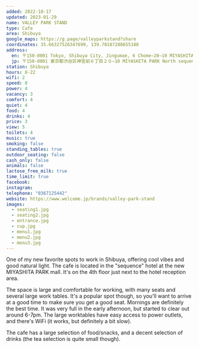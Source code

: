 ```yaml
---
added: 2022-10-17
updated: 2023-01-29
name: VALLEY PARK STAND
type: Cafe
area: Shibuya
google_maps: https://g.page/valleyparkstand?share
coordinates: 35.66327526347699, 139.70187288655188
address:
  en: 〒150-0001 Tokyo, Shibuya City, Jingumae, 6 Chome−20−10 MIYASHITA PARK North sequence MIYASHITA PARK 4F
  jp: 〒150-0001 東京都渋谷区神宮前６丁目２０−10 MIYASHITA PARK North sequence MIYASHITA PARK 4F
station: Shibuya
hours: 8-22
wifi: 2
speed: 8
power: 4
vacancy: 3
comfort: 4
quiet: 4
food: 4
drinks: 4 
price: 3
view: 5
toilets: 4
music: true
smoking: false
standing_tables: true
outdoor_seating: false
cash_only: false
animals: false
lactose_free_milk: true
time_limit: true
facebook: 
instagram: 
telephone: "0367125442"
website: https://www.welcome.jp/brands/valley-park-stand
images:
  - seating1.jpg
  - seating2.jpg
  - entrance.jpg
  - cup.jpg
  - menu1.jpg
  - menu2.jpg
  - menu3.jpg
---
```


One of my new favorite spots to work in Shibuya, offering cool vibes and good natural light. The cafe is located in the "sequence" hotel at the new MIYASHITA PARK mall. It's on the 4th floor just next to the hotel reception area.

The space is large and comfortable for working, with many seats and several large work tables. It's a popular spot though, so you'll want to arrive at a good time to make sure you get a good seat. Mornings are definitely the best time. It was very full in the early afternoon, but started to clear out around 6-7pm. The large worktables have easy access to power outlets, and there's WiFi (it works, but definitely a bit slow).

The cafe has a large selection of food/snacks, and a decent selection of drinks (the tea selection is quite small though).
